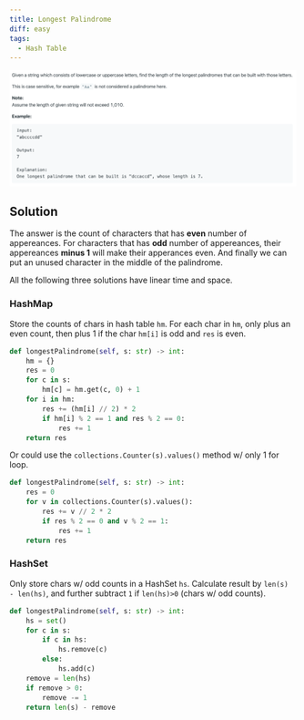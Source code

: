 ```yaml
---
title: Longest Palindrome
diff: easy
tags:
  - Hash Table
---
```


<img class="medium-zoom" src="/algo/longest-palindrome.png" alt="https://leetcode.com/problems/longest-palindrome">

## Solution

The answer is the count of characters that has **even** number of appereances. For characters that has **odd** number of appereances, their appereances **minus 1** will make their apperances even. And finally we can put an unused character in the middle of the palindrome.

All the following three solutions have linear time and space.

### HashMap

Store the counts of chars in hash table `hm`. For each char in `hm`, only plus an even count, then plus 1 if the char `hm[i]` is odd and `res` is even.

```py
def longestPalindrome(self, s: str) -> int:
    hm = {}
    res = 0
    for c in s:
        hm[c] = hm.get(c, 0) + 1
    for i in hm:
        res += (hm[i] // 2) * 2
        if hm[i] % 2 == 1 and res % 2 == 0:
            res += 1
    return res
```

Or could use the `collections.Counter(s).values()` method w/ only 1 for loop.

```py
def longestPalindrome(self, s: str) -> int:
    res = 0
    for v in collections.Counter(s).values():
        res += v // 2 * 2
        if res % 2 == 0 and v % 2 == 1:
            res += 1
    return res
```

### HashSet

Only store chars w/ odd counts in a HashSet `hs`. Calculate result by `len(s) - len(hs)`, and further subtract `1` if `len(hs)>0` (chars w/ odd counts).

```py
def longestPalindrome(self, s: str) -> int:
    hs = set()
    for c in s:
        if c in hs:
            hs.remove(c)
        else:
            hs.add(c)
    remove = len(hs)
    if remove > 0:
        remove -= 1
    return len(s) - remove
```
